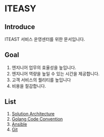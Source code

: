 # ITEASY

## Introduce
ITEAST 서비스 운영센터를 위한 문서입니다.

## Goal
1. 엔지니어 업무의 효율성을 높입니다.
2. 엔지니어 역량을 높일 수 있는 시간을 제공합니다.
3. 고객 서비스의 퀄리티를 높입니다
4. 비용을 절감합니다.

## List
1. [Solution Architecture](./architecture.md)
2. [Golang Code Convention](./code-convention.md)
3. [Ansible](./ansible_cheat_sheet.md)
4. [Git](./git_cheat_sheet.md)
